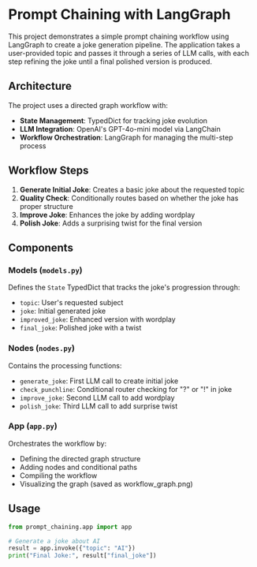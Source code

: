 # Prompt Chaining with LangGraph

This project demonstrates a simple prompt chaining workflow using LangGraph to create a joke generation pipeline. The application takes a user-provided topic and passes it through a series of LLM calls, with each step refining the joke until a final polished version is produced.

## Architecture

The project uses a directed graph workflow with:
- **State Management**: TypedDict for tracking joke evolution
- **LLM Integration**: OpenAI's GPT-4o-mini model via LangChain
- **Workflow Orchestration**: LangGraph for managing the multi-step process

## Workflow Steps

1. **Generate Initial Joke**: Creates a basic joke about the requested topic
2. **Quality Check**: Conditionally routes based on whether the joke has proper structure
3. **Improve Joke**: Enhances the joke by adding wordplay
4. **Polish Joke**: Adds a surprising twist for the final version

## Components

### Models (`models.py`)
Defines the `State` TypedDict that tracks the joke's progression through:
- `topic`: User's requested subject
- `joke`: Initial generated joke
- `improved_joke`: Enhanced version with wordplay
- `final_joke`: Polished joke with a twist

### Nodes (`nodes.py`)
Contains the processing functions:
- `generate_joke`: First LLM call to create initial joke
- `check_punchline`: Conditional router checking for "?" or "!" in joke
- `improve_joke`: Second LLM call to add wordplay
- `polish_joke`: Third LLM call to add surprise twist

### App (`app.py`)
Orchestrates the workflow by:
- Defining the directed graph structure
- Adding nodes and conditional paths
- Compiling the workflow
- Visualizing the graph (saved as workflow_graph.png)

## Usage

```python
from prompt_chaining.app import app

# Generate a joke about AI
result = app.invoke({"topic": "AI"})
print("Final Joke:", result["final_joke"])
```

